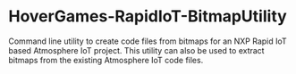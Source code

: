 # HoverGames-RapidIoT-BitmapUtility
Command line utility to create code files from bitmaps for an NXP Rapid IoT based Atmosphere IoT project. This utility can also be used to extract bitmaps from the existing Atmosphere IoT code files.
